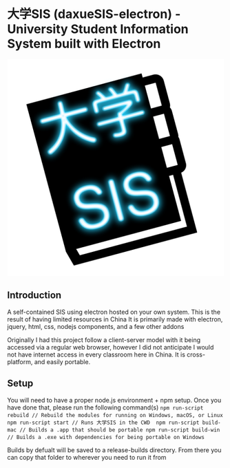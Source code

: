 # 大学SIS (daxueSIS-electron) - University Student Information System built with Electron
<p align="center">
<img src="https://github.com/YamiND/daxuesis-electron/blob/master/assets/icons/icon_512x512.png?raw=true" alt="daxueSIS-electron Icon"/>
</p>

## Introduction
A self-contained SIS using electron hosted on your own system. This is the result of having limited resources in China
It is primarily made with electron, jquery, html, css, nodejs components, and a few other addons

Originally I had this project follow a client-server model with it being accessed via a regular web browser, however I did not anticipate I would not have internet access in every classroom here in China. It is cross-platform, and easily portable.

## Setup
You will need to have a proper node.js environment + npm setup. Once you have done that, please run the following command(s)
    ```
    npm run-script rebuild // Rebuild the modules for running on Windows, macOS, or Linux
    npm run-script start // Runs 大学SIS in the CWD 
    npm run-script build-mac // Builds a .app that should be portable
    npm run-script build-win // Builds a .exe with dependencies for being portable on Windows 
    ```

Builds by defualt will be saved to a release-builds directory. From there you can copy that folder to wherever you need to run it from

